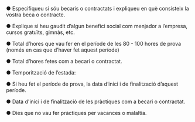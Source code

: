 ● Especifiqueu si sóu becaris o contractats i expliqueu en què consisteix la vostra beca o
contracte.


● Explique si heu gaudit d’algun benefici social com menjador a l’empresa, cursos
gratuïts, gimnàs, etc.


● Total d’hores que vau fer en el període de les 80 - 100 hores de prova (només en cas
que d’haver fet aquest període)


● Total d’hores fetes com a becari o contractat.


● Temporització de l’estada:


● Si heu fet el període de prova, la data d’inici i de finalització d’aquest període.


● Data d'inici i de finalització de les pràctiques com a becari o contractat.


● Dies que no vau fer pràctiques per vacances o malaltia.

